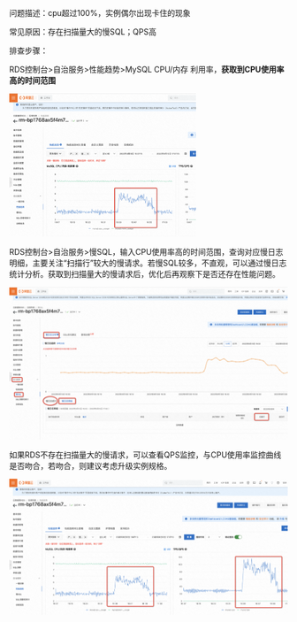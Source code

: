 问题描述：cpu超过100%，实例偶尔出现卡住的现象

常见原因：存在扫描量大的慢SQL；QPS高



排查步骤：

RDS控制台>自治服务>性能趋势>MySQL CPU/内存 利用率，**获取到CPU使用率高的时间范围**

<img src="assets/1663060171127-beeaec13-7ee6-4113-855d-d682806fac1a.png" alt="img" style="zoom: 33%;" />

RDS控制台>自治服务>慢SQL，输入CPU使用率高的时间范围，查询对应慢日志明细，主要关注“扫描行”较大的慢请求。若慢SQL较多，不直观，可以通过慢日志统计分析。获取到扫描量大的慢请求后，优化后再观察下是否还存在性能问题。

![img](assets/1663059764830-5cc52cf4-c7da-4334-9e40-787f4a31502d.png)

如果RDS不存在扫描量大的慢请求，可以查看QPS监控，与CPU使用率监控曲线是否吻合，若吻合，则建议考虑升级实例规格。

![img](assets/1663060192481-9487003f-6fac-4493-b7ed-ec4f810c346c.png)



